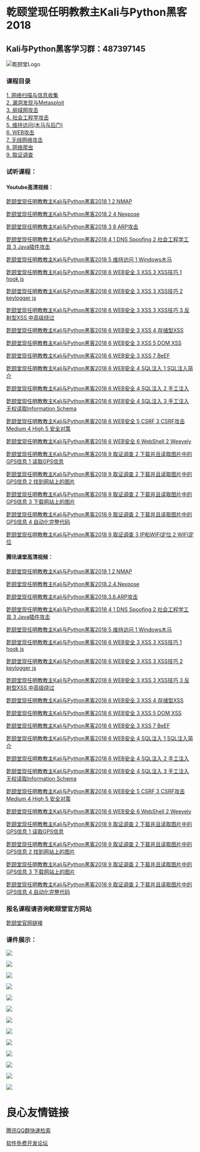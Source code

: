 # 乾颐堂现任明教教主Kali与Python黑客2018

## Kali与Python黑客学习群：487397145

![乾颐堂Logo](https://gitee.com/qytanggit/Python_Basic/raw/master/image/logo/Logo.jpg)
### 课程目录

[1. 网络扫描与信息收集](https://gitee.com/qytanggit/Python_Hacker/blob/master/%E4%B9%BE%E9%A2%90%E5%A0%82%E7%8E%B0%E4%BB%BB%E6%98%8E%E6%95%99%E6%95%99%E4%B8%BBKali%E4%B8%8EPython%E9%BB%91%E5%AE%A22018.1.%E7%BD%91%E7%BB%9C%E6%89%AB%E6%8F%8F%E4%B8%8E%E4%BF%A1%E6%81%AF%E6%94%B6%E9%9B%86/%E6%9C%AC%E7%AB%A0PPT.md)  
[2. 漏洞发现与Metasploit](https://gitee.com/qytanggit/Python_Hacker/blob/master/%E4%B9%BE%E9%A2%90%E5%A0%82%E7%8E%B0%E4%BB%BB%E6%98%8E%E6%95%99%E6%95%99%E4%B8%BBKali%E4%B8%8EPython%E9%BB%91%E5%AE%A22018.2.%E6%BC%8F%E6%B4%9E%E5%8F%91%E7%8E%B0%E4%B8%8EMetasploit/%E6%9C%AC%E7%AB%A0PPT.md)  
[3. 局域网攻击](https://gitee.com/qytanggit/Python_Hacker/blob/master/%E4%B9%BE%E9%A2%90%E5%A0%82%E7%8E%B0%E4%BB%BB%E6%98%8E%E6%95%99%E6%95%99%E4%B8%BBKali%E4%B8%8EPython%E9%BB%91%E5%AE%A22018.3.%E5%B1%80%E5%9F%9F%E7%BD%91%E6%94%BB%E5%87%BB/%E6%9C%AC%E7%AB%A0PPT.md)  
[4. 社会工程学攻击](https://gitee.com/qytanggit/Python_Hacker/blob/master/%E4%B9%BE%E9%A2%90%E5%A0%82%E7%8E%B0%E4%BB%BB%E6%98%8E%E6%95%99%E6%95%99%E4%B8%BBKali%E4%B8%8EPython%E9%BB%91%E5%AE%A22018.4.%E7%A4%BE%E4%BC%9A%E5%B7%A5%E7%A8%8B%E5%AD%A6%E6%94%BB%E5%87%BB/%E6%9C%AC%E7%AB%A0PPT.md)  
[5. 维持访问(木马与后门)](https://gitee.com/qytanggit/Python_Hacker/blob/master/%E4%B9%BE%E9%A2%90%E5%A0%82%E7%8E%B0%E4%BB%BB%E6%98%8E%E6%95%99%E6%95%99%E4%B8%BBKali%E4%B8%8EPython%E9%BB%91%E5%AE%A22018.5.%E7%BB%B4%E6%8C%81%E8%AE%BF%E9%97%AE(%E6%9C%A8%E9%A9%AC%E4%B8%8E%E5%90%8E%E9%97%A8)/%E6%9C%AC%E7%AB%A0PPT.md)  
[6. WEB攻击](https://gitee.com/qytanggit/Python_Hacker/blob/master/%E4%B9%BE%E9%A2%90%E5%A0%82%E7%8E%B0%E4%BB%BB%E6%98%8E%E6%95%99%E6%95%99%E4%B8%BBKali%E4%B8%8EPython%E9%BB%91%E5%AE%A22018.6.WEB%E6%94%BB%E5%87%BB.1.WEB%E5%AE%89%E5%85%A8%E7%91%9E%E5%A3%AB%E5%86%9B%E5%88%80BurpSuite/%E6%9C%AC%E7%AB%A0PPT.md)  
[7. 无线网络攻击](https://gitee.com/qytanggit/Python_Hacker/blob/master/%E4%B9%BE%E9%A2%90%E5%A0%82%E7%8E%B0%E4%BB%BB%E6%98%8E%E6%95%99%E6%95%99%E4%B8%BBKali%E4%B8%8EPython%E9%BB%91%E5%AE%A22018.7.%E6%97%A0%E7%BA%BF%E7%BD%91%E7%BB%9C%E6%94%BB%E5%87%BB/%E6%9C%AC%E7%AB%A0PPT.md)  
[8. 网络爬虫](https://gitee.com/qytanggit/Python_Hacker/blob/master/%E4%B9%BE%E9%A2%90%E5%A0%82%E7%8E%B0%E4%BB%BB%E6%98%8E%E6%95%99%E6%95%99%E4%B8%BBKali%E4%B8%8EPython%E9%BB%91%E5%AE%A22018.8.%E7%BD%91%E7%BB%9C%E7%88%AC%E8%99%AB/%E6%9C%AC%E7%AB%A0PPT.md)  
[9. 取证调查](https://gitee.com/qytanggit/Python_Hacker/blob/master/%E4%B9%BE%E9%A2%90%E5%A0%82%E7%8E%B0%E4%BB%BB%E6%98%8E%E6%95%99%E6%95%99%E4%B8%BBKali%E4%B8%8EPython%E9%BB%91%E5%AE%A22018.9.%E8%B0%83%E6%9F%A5%E5%8F%96%E8%AF%81/%E6%9C%AC%E7%AB%A0PPT.md)

### 试听课程：

#### Youtube高清视频：
[亁颐堂现任明教教主Kali与Python黑客2018 1 2 NMAP](https://www.youtube.com/watch?v=reQx5G_gXmE&list=PL17RctH5HKX5haYioy-UHuPxgAPN5SxZP)

[亁颐堂现任明教教主Kali与Python黑客2018 2 4 Nexpose](https://www.youtube.com/watch?v=tsYQiTxx-hk&index=2&list=PL17RctH5HKX5haYioy-UHuPxgAPN5SxZP)

[亁颐堂现任明教教主Kali与Python黑客2018 3 8 ARP攻击](https://www.youtube.com/watch?v=aM3SQBI_oUw&list=PL17RctH5HKX5haYioy-UHuPxgAPN5SxZP&index=3)

[亁颐堂现任明教教主Kali与Python黑客2018 4 1 DNS Spoofing 2 社会工程学工具 3 Java插件攻击](https://www.youtube.com/watch?v=kRAVZgstJNA&index=5&list=PL17RctH5HKX5haYioy-UHuPxgAPN5SxZP&t=0s)

[亁颐堂现任明教教主Kali与Python黑客2018 5 维持访问 1 Windows木马](https://www.youtube.com/watch?v=o1MduD9JLh0&index=6&list=PL17RctH5HKX5haYioy-UHuPxgAPN5SxZP&t=0s)

[亁颐堂现任明教教主Kali与Python黑客2018 6 WEB安全 3 XSS 3 XSS技巧 1 hook js](https://www.youtube.com/watch?v=_W8IhLBe19c&index=7&list=PL17RctH5HKX5haYioy-UHuPxgAPN5SxZP&t=0s)

[亁颐堂现任明教教主Kali与Python黑客2018 6 WEB安全 3 XSS 3 XSS技巧 2 keylogger js](https://www.youtube.com/watch?v=9huYVC2jhkk&index=8&list=PL17RctH5HKX5haYioy-UHuPxgAPN5SxZP&t=0s)

[亁颐堂现任明教教主Kali与Python黑客2018 6 WEB安全 3 XSS 3 XSS技巧 3 反射型XSS 中高级绕过](https://www.youtube.com/watch?v=Q2y12i86SRI&index=9&list=PL17RctH5HKX5haYioy-UHuPxgAPN5SxZP&t=0s)

[亁颐堂现任明教教主Kali与Python黑客2018 6 WEB安全 3 XSS 4 存储型XSS](https://www.youtube.com/watch?v=KNFqO66DV-I&index=10&list=PL17RctH5HKX5haYioy-UHuPxgAPN5SxZP&t=0s)

[亁颐堂现任明教教主Kali与Python黑客2018 6 WEB安全 3 XSS 5 DOM XSS](https://www.youtube.com/watch?v=RSumUSUVG9Q&index=11&list=PL17RctH5HKX5haYioy-UHuPxgAPN5SxZP&t=0s)

[亁颐堂现任明教教主Kali与Python黑客2018 6 WEB安全 3 XSS 7 BeEF](https://www.youtube.com/watch?v=6J9Jyjxk99E&index=12&list=PL17RctH5HKX5haYioy-UHuPxgAPN5SxZP&t=0s)

[亁颐堂现任明教教主Kali与Python黑客2018 6 WEB安全 4 SQL注入 1 SQL注入简介](https://www.youtube.com/watch?v=YEib0cQqW2g&index=13&list=PL17RctH5HKX5haYioy-UHuPxgAPN5SxZP&t=0s)

[亁颐堂现任明教教主Kali与Python黑客2018 6 WEB安全 4 SQL注入 2 手工注入](https://www.youtube.com/watch?v=UoTvBIUftqs&index=14&list=PL17RctH5HKX5haYioy-UHuPxgAPN5SxZP&t=0s)

[亁颐堂现任明教教主Kali与Python黑客2018 6 WEB安全 4 SQL注入 3 手工注入无权读取Information Schema](https://www.youtube.com/watch?v=dtmlPt2hTpM&index=15&list=PL17RctH5HKX5haYioy-UHuPxgAPN5SxZP&t=0s)

[亁颐堂现任明教教主Kali与Python黑客2018 6 WEB安全 5 CSRF 3 CSRF攻击Medium 4 High 5 安全对策](https://www.youtube.com/watch?v=QM6M_nhZyeo&index=16&list=PL17RctH5HKX5haYioy-UHuPxgAPN5SxZP&t=0s)

[亁颐堂现任明教教主Kali与Python黑客2018 6 WEB安全 6 WebShell 2 Weevely](https://www.youtube.com/watch?v=OoCyVOsaFL4&index=17&list=PL17RctH5HKX5haYioy-UHuPxgAPN5SxZP&t=0s)

[亁颐堂现任明教教主Kali与Python黑客2018 9 取证调查 2 下载并且读取图片中的GPS信息 1 读取GPS信息](https://www.youtube.com/watch?v=pJzmUQ_NPtc&index=18&list=PL17RctH5HKX5haYioy-UHuPxgAPN5SxZP&t=0s)

[亁颐堂现任明教教主Kali与Python黑客2018 9 取证调查 2 下载并且读取图片中的GPS信息 2 找到网站上的图片](https://www.youtube.com/watch?v=qQ7tOqeR-2w&index=19&list=PL17RctH5HKX5haYioy-UHuPxgAPN5SxZP&t=0s)

[亁颐堂现任明教教主Kali与Python黑客2018 9 取证调查 2 下载并且读取图片中的GPS信息 3 下载网站上的图片](https://www.youtube.com/watch?v=g_Z24JaSzfQ&index=20&list=PL17RctH5HKX5haYioy-UHuPxgAPN5SxZP&t=0s)

[亁颐堂现任明教教主Kali与Python黑客2018 9 取证调查 2 下载并且读取图片中的GPS信息 4 自动化完整代码](https://www.youtube.com/watch?v=fEQ-SRLHOKI&index=21&list=PL17RctH5HKX5haYioy-UHuPxgAPN5SxZP&t=0s)

[亁颐堂现任明教教主Kali与Python黑客2018 9 取证调查 3 IP和WIFI定位 2 WIFI定位](https://www.youtube.com/watch?v=9hi9M_MBQpA&index=22&list=PL17RctH5HKX5haYioy-UHuPxgAPN5SxZP&t=0s)

#### 腾讯课堂高清视频：

[亁颐堂现任明教教主Kali与Python黑客2018 1 2 NMAP](https://ke.qq.com/webcourse/index.html#course_id=300439&term_id=100356138&taid=2110486800012695&vid=m142648ogzp)

[亁颐堂现任明教教主Kali与Python黑客2018.2.4.Nexpose](https://ke.qq.com/webcourse/index.html#course_id=300439&term_id=100356138&taid=2110491094979991&vid=e14266i9zk9)

[亁颐堂现任明教教主Kali与Python黑客2018.3.8.ARP攻击](https://ke.qq.com/webcourse/index.html#course_id=300439&term_id=100356138&taid=2110495389947287&vid=e1426ncfuc4)

[亁颐堂现任明教教主Kali与Python黑客2018 4 1 DNS Spoofing 2 社会工程学工具 3 Java插件攻击](https://ke.qq.com/webcourse/index.html#course_id=300439&term_id=100356138&taid=2110499684914583&vid=c142621ds7b)

[亁颐堂现任明教教主Kali与Python黑客2018 5 维持访问 1 Windows木马](https://ke.qq.com/webcourse/index.html#course_id=300439&term_id=100356138&taid=2110503979881879&vid=e1426jmystg)

[亁颐堂现任明教教主Kali与Python黑客2018 6 WEB安全 3 XSS 3 XSS技巧 1 hook js](https://ke.qq.com/webcourse/index.html#course_id=300439&term_id=100356138&taid=2110508274849175&vid=u1426w9xoze)

[亁颐堂现任明教教主Kali与Python黑客2018 6 WEB安全 3 XSS 3 XSS技巧 2 keylogger js](https://ke.qq.com/webcourse/index.html#course_id=300439&term_id=100356138&taid=2110512569816471&vid=m1426nwf978)

[亁颐堂现任明教教主Kali与Python黑客2018 6 WEB安全 3 XSS 3 XSS技巧 3 反射型XSS 中高级绕过](https://ke.qq.com/webcourse/index.html#course_id=300439&term_id=100356138&taid=2110516864783767&vid=t1426zn5zvy)

[亁颐堂现任明教教主Kali与Python黑客2018 6 WEB安全 3 XSS 4 存储型XSS](https://ke.qq.com/webcourse/index.html#course_id=300439&term_id=100356138&taid=2110521159751063&vid=i14261w67fn)

[亁颐堂现任明教教主Kali与Python黑客2018 6 WEB安全 3 XSS 5 DOM XSS](https://ke.qq.com/webcourse/index.html#course_id=300439&term_id=100356138&taid=2110525454718359&vid=y14264nyefl)

[亁颐堂现任明教教主Kali与Python黑客2018 6 WEB安全 3 XSS 7 BeEF](https://ke.qq.com/webcourse/index.html#course_id=300439&term_id=100356138&taid=2110529749685655&vid=i14262xhp7f)

[亁颐堂现任明教教主Kali与Python黑客2018 6 WEB安全 4 SQL注入 1 SQL注入简介](https://ke.qq.com/webcourse/index.html#course_id=300439&term_id=100356138&taid=2110534044652951&vid=w1426xjyxw2)

[亁颐堂现任明教教主Kali与Python黑客2018 6 WEB安全 4 SQL注入 2 手工注入](https://ke.qq.com/webcourse/index.html#course_id=300439&term_id=100356138&taid=2110538339620247&vid=y1426r2rm74)

[亁颐堂现任明教教主Kali与Python黑客2018 6 WEB安全 4 SQL注入 3 手工注入无权读取Information Schema](https://ke.qq.com/webcourse/index.html#course_id=300439&term_id=100356138&taid=2110542634587543&vid=d1426msmyid)

[亁颐堂现任明教教主Kali与Python黑客2018 6 WEB安全 5 CSRF 3 CSRF攻击Medium 4 High 5 安全对策](https://ke.qq.com/webcourse/index.html#course_id=300439&term_id=100356138&taid=2110546929554839&vid=r1426jn1yhu)

[亁颐堂现任明教教主Kali与Python黑客2018 6 WEB安全 6 WebShell 2 Weevely](https://ke.qq.com/webcourse/index.html#course_id=300439&term_id=100356138&taid=2110551224522135&vid=h1426f1f6qq)

[亁颐堂现任明教教主Kali与Python黑客2018 9 取证调查 2 下载并且读取图片中的GPS信息 1 读取GPS信息](https://ke.qq.com/webcourse/index.html#course_id=300439&term_id=100356138&taid=2110555519489431&vid=r1426hov2nj)

[亁颐堂现任明教教主Kali与Python黑客2018 9 取证调查 2 下载并且读取图片中的GPS信息 2 找到网站上的图片](https://ke.qq.com/webcourse/index.html#course_id=300439&term_id=100356138&taid=2110559814456727&vid=b1426xrztqi)

[亁颐堂现任明教教主Kali与Python黑客2018 9 取证调查 2 下载并且读取图片中的GPS信息 3 下载网站上的图片](https://ke.qq.com/webcourse/index.html#course_id=300439&term_id=100356138&taid=2110564109424023&vid=f14268urt2p)

[亁颐堂现任明教教主Kali与Python黑客2018 9 取证调查 2 下载并且读取图片中的GPS信息 4 自动化完整代码](https://ke.qq.com/webcourse/index.html#course_id=300439&term_id=100356138&taid=2110568404391319&vid=i14269vod3z)

### 报名课程请咨询亁颐堂官方网站

[亁颐堂官网链接](http://www.qytang.com)

### 课件展示：

![](https://gitee.com/qytanggit/Python_Hacker/raw/master/IMG/PPT/%20%E4%B9%BE%E9%A2%90%E5%A0%82%E7%8E%B0%E4%BB%BB%E6%98%8E%E6%95%99%E6%95%99%E4%B8%BBKali%E4%B8%8EPython%E9%BB%91%E5%AE%A22018%E7%9B%AE%E5%BD%95%E4%B8%8E%E6%8B%93%E6%89%91/1.PNG)

![](https://gitee.com/qytanggit/Python_Hacker/raw/master/IMG/PPT/%20%E4%B9%BE%E9%A2%90%E5%A0%82%E7%8E%B0%E4%BB%BB%E6%98%8E%E6%95%99%E6%95%99%E4%B8%BBKali%E4%B8%8EPython%E9%BB%91%E5%AE%A22018%E7%9B%AE%E5%BD%95%E4%B8%8E%E6%8B%93%E6%89%91/2.PNG)

![](https://gitee.com/qytanggit/Python_Hacker/raw/master/IMG/PPT/%20%E4%B9%BE%E9%A2%90%E5%A0%82%E7%8E%B0%E4%BB%BB%E6%98%8E%E6%95%99%E6%95%99%E4%B8%BBKali%E4%B8%8EPython%E9%BB%91%E5%AE%A22018%E7%9B%AE%E5%BD%95%E4%B8%8E%E6%8B%93%E6%89%91/3.PNG)

![](https://gitee.com/qytanggit/Python_Hacker/raw/master/IMG/PPT/%E4%B9%BE%E9%A2%90%E5%A0%82%E7%8E%B0%E4%BB%BB%E6%98%8E%E6%95%99%E6%95%99%E4%B8%BBKali%E4%B8%8EPython%E9%BB%91%E5%AE%A22018.1.%E7%BD%91%E7%BB%9C%E6%89%AB%E6%8F%8F%E4%B8%8E%E4%BF%A1%E6%81%AF%E6%94%B6%E9%9B%86/1.PNG)

![](https://gitee.com/qytanggit/Python_Hacker/raw/master/IMG/PPT/%E4%B9%BE%E9%A2%90%E5%A0%82%E7%8E%B0%E4%BB%BB%E6%98%8E%E6%95%99%E6%95%99%E4%B8%BBKali%E4%B8%8EPython%E9%BB%91%E5%AE%A22018.1.%E7%BD%91%E7%BB%9C%E6%89%AB%E6%8F%8F%E4%B8%8E%E4%BF%A1%E6%81%AF%E6%94%B6%E9%9B%86/2.PNG)

![](https://gitee.com/qytanggit/Python_Hacker/raw/master/IMG/PPT/%E4%B9%BE%E9%A2%90%E5%A0%82%E7%8E%B0%E4%BB%BB%E6%98%8E%E6%95%99%E6%95%99%E4%B8%BBKali%E4%B8%8EPython%E9%BB%91%E5%AE%A22018.1.%E7%BD%91%E7%BB%9C%E6%89%AB%E6%8F%8F%E4%B8%8E%E4%BF%A1%E6%81%AF%E6%94%B6%E9%9B%86/3.PNG)

![](https://gitee.com/qytanggit/Python_Hacker/raw/master/IMG/PPT/%E4%B9%BE%E9%A2%90%E5%A0%82%E7%8E%B0%E4%BB%BB%E6%98%8E%E6%95%99%E6%95%99%E4%B8%BBKali%E4%B8%8EPython%E9%BB%91%E5%AE%A22018.1.%E7%BD%91%E7%BB%9C%E6%89%AB%E6%8F%8F%E4%B8%8E%E4%BF%A1%E6%81%AF%E6%94%B6%E9%9B%86/4.PNG)

![](https://gitee.com/qytanggit/Python_Hacker/raw/master/IMG/PPT/%E4%B9%BE%E9%A2%90%E5%A0%82%E7%8E%B0%E4%BB%BB%E6%98%8E%E6%95%99%E6%95%99%E4%B8%BBKali%E4%B8%8EPython%E9%BB%91%E5%AE%A22018.1.%E7%BD%91%E7%BB%9C%E6%89%AB%E6%8F%8F%E4%B8%8E%E4%BF%A1%E6%81%AF%E6%94%B6%E9%9B%86/5.PNG)

![](https://gitee.com/qytanggit/Python_Hacker/raw/master/IMG/PPT/%E4%B9%BE%E9%A2%90%E5%A0%82%E7%8E%B0%E4%BB%BB%E6%98%8E%E6%95%99%E6%95%99%E4%B8%BBKali%E4%B8%8EPython%E9%BB%91%E5%AE%A22018.1.%E7%BD%91%E7%BB%9C%E6%89%AB%E6%8F%8F%E4%B8%8E%E4%BF%A1%E6%81%AF%E6%94%B6%E9%9B%86/6.PNG)

![](https://gitee.com/qytanggit/Python_Hacker/raw/master/IMG/PPT/%E4%B9%BE%E9%A2%90%E5%A0%82%E7%8E%B0%E4%BB%BB%E6%98%8E%E6%95%99%E6%95%99%E4%B8%BBKali%E4%B8%8EPython%E9%BB%91%E5%AE%A22018.1.%E7%BD%91%E7%BB%9C%E6%89%AB%E6%8F%8F%E4%B8%8E%E4%BF%A1%E6%81%AF%E6%94%B6%E9%9B%86/7.PNG)

![](https://gitee.com/qytanggit/Python_Hacker/raw/master/IMG/PPT/%E4%B9%BE%E9%A2%90%E5%A0%82%E7%8E%B0%E4%BB%BB%E6%98%8E%E6%95%99%E6%95%99%E4%B8%BBKali%E4%B8%8EPython%E9%BB%91%E5%AE%A22018.1.%E7%BD%91%E7%BB%9C%E6%89%AB%E6%8F%8F%E4%B8%8E%E4%BF%A1%E6%81%AF%E6%94%B6%E9%9B%86/8.PNG)

![](https://gitee.com/qytanggit/Python_Hacker/raw/master/IMG/PPT/%E4%B9%BE%E9%A2%90%E5%A0%82%E7%8E%B0%E4%BB%BB%E6%98%8E%E6%95%99%E6%95%99%E4%B8%BBKali%E4%B8%8EPython%E9%BB%91%E5%AE%A22018.1.%E7%BD%91%E7%BB%9C%E6%89%AB%E6%8F%8F%E4%B8%8E%E4%BF%A1%E6%81%AF%E6%94%B6%E9%9B%86/9.PNG)

![](https://gitee.com/qytanggit/Python_Hacker/raw/master/IMG/PPT/%E4%B9%BE%E9%A2%90%E5%A0%82%E7%8E%B0%E4%BB%BB%E6%98%8E%E6%95%99%E6%95%99%E4%B8%BBKali%E4%B8%8EPython%E9%BB%91%E5%AE%A22018.1.%E7%BD%91%E7%BB%9C%E6%89%AB%E6%8F%8F%E4%B8%8E%E4%BF%A1%E6%81%AF%E6%94%B6%E9%9B%86/10.PNG)


 # 良心友情链接

[腾讯QQ群快速检索](http://u.720life.cn/s/8cf73f7c)

[软件免费开发论坛](http://u.720life.cn/s/bbb01dc0)